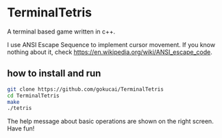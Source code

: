 # TerminalTetris
A terminal based game written in c++.

I use ANSI Escape Sequence to implement cursor movement. 
If you know nothing about it, check <https://en.wikipedia.org/wiki/ANSI_escape_code>.

## how to install and run

```bash
git clone https://github.com/gokucai/TerminalTetris
cd TerminalTetris
make
./tetris
```

The help message about basic operations are shown on the right screen.
Have fun!
